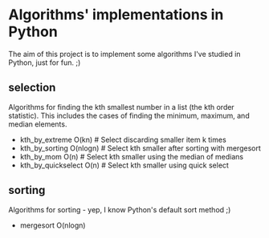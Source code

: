 # Algorithms' implementations in Python

The aim of this project is to implement some algorithms I've studied in Python,
just for fun. ;)

## selection

Algorithms for finding the kth smallest number in a list (the kth order statistic). This includes the cases of finding the minimum, maximum, and median elements.

* kth_by_extreme        O(kn)     # Select discarding smaller item k times
* kth_by_sorting        O(nlogn)  # Select kth smaller after sorting with mergesort
* kth_by_mom            O(n)      # Select kth smaller using the median of medians
* kth_by_quickselect    O(n)      # Select kth smaller using quick select

## sorting

Algorithms for sorting - yep, I know Python's default sort method ;)

* mergesort                 O(nlogn)
